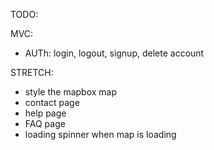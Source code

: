 TODO:

MVC:

- AUTh: login, logout, signup, delete account

STRETCH:

- style the mapbox map
- contact page
- help page
- FAQ page
- loading spinner when map is loading
